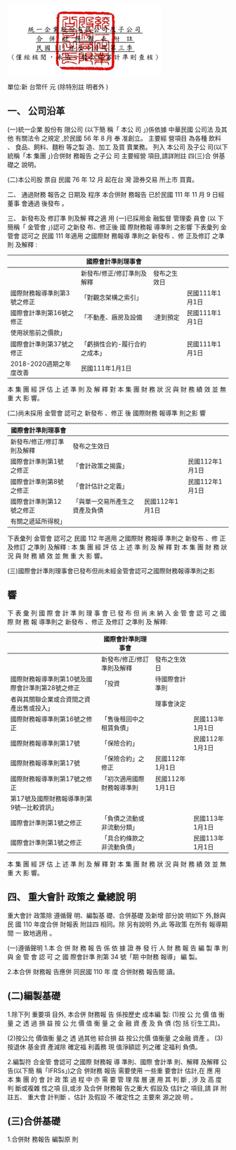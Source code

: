 

![0_image_0.png](0_image_0.png)

單位:新 台幣仟 元 (除特別註 明者外 )

## 一、 公司沿革

(一)統一企業 股份有 限公司 (以下簡 稱「 本公 司 」)係依據 中華民國 公司法 及其他 有關法令 之規定 ,於民國 56 年 8 月 奉 准創立。 主要經 營項目 為各種 飲料 、
食品、飼料、麵粉 等之製 造、加工 及買 賣業務。 列入 本公司 及子公 司(以下 統稱「本 集團 」)合併財 務報告 之子公 司 主要經營 項目,請詳附註 四(三)合 併基礎之 說明。

(二)本公司股 票自 民國 76 年 12 月 起在台 灣 證券交易 所上市 買賣。

二、 通過財務 報告之 日期及 程序 本合併財 務報告 已於民國 111 年 11 月 9 日經董事 會通過 後發布 。

三、 新發布及 修訂準 則及解 釋之適 用
(一)已採用金 融監督 管理委 員會 (以 下簡稱「 金管會 」)認可 之新發 布、修正後 國 際財務報 導準則 之影響 下表彙列 金管會 認可之 民國 111 年適用 之國際財 務報導 準則之 新發布 、修 正及修訂 之準則 及解釋 :

|                             | 國際會計準則理事會             |              |                 |
|-----------------------------|--------------------------------|--------------|-----------------|
|                             | 新發布/修正/修訂準則及解釋     | 發布之生效日 |                 |
| 國際財務報導準則第3號之修正 | 「對觀念架構之索引」           |              | 民國111年1月1日 |
| 國際會計準則第16號之修正    | 「不動產、廠房及設備           | :達到預定   | 民國111年1月1日 |
| 使用狀態前之價款」          |                                |              |                 |
| 國際會計準則第37號之修正    | 「虧損性合約-履行合約之成本」 |              | 民國111年1月1日 |
| 2018-2020週期之年度改善     | 民國111年1月1日                |              |                 |

本 集 團 經 評 估 上 述 準 則 及 解 釋 對 本 集 團 財 務 狀 況 與 財 務 績 效 並 無 重 大 影 響。

(二)尚未採用 金管會 認可之 新發布 、修正 後 國際財務 報導準 則之影 響

| 國際會計準則理事會         |                                |                 |                 |
|----------------------------|--------------------------------|-----------------|-----------------|
| 新發布/修正/修訂準則及解釋 | 發布之生效日                   |                 |                 |
| 國際會計準則第1號之修正    | 「會計政策之揭露」             |                 | 民國112年1月1日 |
| 國際會計準則第8號之修正    | 「會計估計之定義」             |                 | 民國112年1月1日 |
| 國際會計準則第12號之修正   | 「與單一交易所產生之資產及負債 | 民國112年1月1日 |                 |
| 有關之遞延所得稅」         |                                |                 |                 |

下表彙列 金管會 認可之 民國 112 年適用 之國際財 務報導 準則之 新發布 、修 正及修訂 之準則 及解釋 : 本 集 團 經 評 估 上 述 準 則 及 解 釋 對 本 集 團 財 務 狀 況 與 財 務 績 效 並 無 重 大 影 響。

(三)國際會計準則理事會已發布但尚未經金管會認可之國際財務報導準則之影

## 響

下 表 彙 列 國 際 會 計 準 則 理 事 會 已 發 布 但 尚 未 納 入 金 管 會 認 可 之 國 際 財 務 報 導準則之 新發布 、修正 及修訂 之準則 及 解釋:

|                                                  | 國際會計準則理事會         |                 |                 |
|--------------------------------------------------|----------------------------|-----------------|-----------------|
|                                                  | 新發布/修正/修訂準則及解釋 | 發布之生效日    |                 |
| 國際財務報導準則第10號及國際會計準則第28號之修正 | 「投資                     | 待國際會計準則  |                 |
| 者與其關聯企業或合資間之資產出售或投入」         |                            | 理事會決定      |                 |
| 國際財務報導準則第16號之修正                     | 「售後租回中之租賃負債」   |                 | 民國113年1月1日 |
| 國際財務報導準則第17號                           | 「保險合約」               |                 | 民國112年1月1日 |
| 國際財務報導準則第17號                           | 「保險合約」之修正         | 民國112年1月1日 |                 |
| 國際財務報導準則第17號之修正                     | 「初次適用國際財務報導準則 | 民國112年1月1日 |                 |
| 第17號及國際財務報導準則第9號—比較資訊」         |                            |                 |                 |
| 國際會計準則第1號之修正                          | 「負債之流動或非流動分類」 |                 | 民國113年1月1日 |
| 國際會計準則第1號之修正                          | 「具合約條款之非流動負債」 |                 | 民國113年1月1日 |

本 集 團 經 評 估 上 述 準 則 及 解 釋 對 本 集 團 財 務 狀 況 與 財 務 績 效 並 無 重 大 影 響。

## 四、 重大會計 政策之 彙總說 明

重大會計 政策除 遵循聲 明、編製基 礎、合併基礎 及新增 部分說 明如下 外,餘與 民 國 110 年度合併 財報表 附註四 相同。除 另有說明 外,此 等政策 在所有 報導期 間 一 致地適用 。

(一)遵循聲明 1.本 合 併 財 務 報 告 係 依 據 證 券 發 行 人 財 務 報 告 編 製 準 則 與 金 管 會 認 可 之 國 際會計準 則第 34 號「期 中財務 報導」 編 製。

2.本合併 財務報 告應併 同民國 110 年 度 合併財務 報告閱 讀。

## (二)編製基礎

1.除下列 重要項 目外, 本合併 財務報 告 係按歷史 成本編 製:
(1)按 公 允 價 值 衡 量 之 透 過 損 益 按 公 允 價 值 衡 量 之 金 融 資 產 及 負 債 (包 括 衍生工具)。

(2)按公允 價值衡 量之 透 過其他 綜合損 益 按公允價 值衡量 之金融 資產 。 (3)按退休 基金資 產減除 確定福 利義務 現 值淨額認 列之確 定福利 負債。

2.編製符 合金管 會認可 之國際 財務報 導 準則、國際 會計準 則、解釋 及解釋 公 告(以下簡 稱「IFRSs」)之合 併財務 報告 需要使用 一些重 要會計 估計,在 應 用 本 集 團 的 會 計 政 策 過 程 中 亦 需 要 管 理 階 層 運 用 其 判 斷 , 涉 及 高 度 判 斷或複雜 性之項 目,或涉 及合併 財務報 告之重大 假設及 估計之 項目,請 詳 附註五、 重大會 計判斷 、估計 及假設 不 確定性之 主要來 源之說 明 。

## (三)合併基礎

1.合併財 務報告 編製原 則